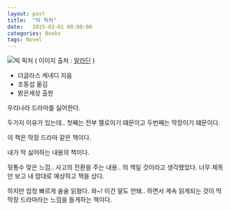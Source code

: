 ```yaml
---
layout: post
title:  "빅 픽처"
date:   2015-03-01 00:00:00 
categories: Books
tags: Novel
---
```


![빅 픽처](http://image.aladin.co.kr/product/714/36/cover/8984371025_1.jpg)
( 이미지 출처 : [알라딘](http://www.aladin.co.kr/shop/wproduct.aspx?ItemId=7143629) )

  * 더글라스 케네디 지음
  * 조동섭 옮김
  * 밝은세상 출판

우리나라 드라마를 싫어한다. 

두가지 이유가 있는데..
첫째는 전부 멜로이기 떄문이고
두번째는 막장이기 떄문이다.

이 책은 막장 드라마 같은 책이다.

<!--more-->

내가 딱 싫어하는 내용의 책이다.

뒷통수 맞은 느낌..
사고의 전환을 주는 내용.. 의 책일 것이라고 생각했었다.
너무 제목만 보고 내 맘대로 예상하고 책을 샀다.

하지만 엄청 빠르게 술술 읽혔다. 
와~! 이건 말도 안돼.. 하면서 계속 읽게되는 것이
딱 막장 드라마라는 느낌을 들게하는 책이다.



